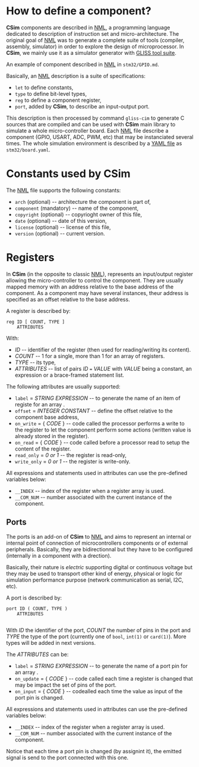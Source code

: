# How to define a component?

**CSim** components are described in [NML](NMP.md), a programming language dedicated to description of instruction set and micro-architecture. The original goal of [NML](NMP.md) was to generate a complete suite of tools (compiler, assembly, simulator) in order to explore the design of microprocessor. In **CSim**, we mainly use it as a simulator generator with [GLISS tool suite](https://sourcesup.renater.fr/projects/gliss2).

An example of component described in [NML](NMP.md) in `stm32/GPIO.md`.

Basically, an [NML](NMP.md) description is a suite of specifications:

* `let` to define constants,
* `type` to define bit-level types,
* `reg` to define a component register,
* `port`, added by **CSim**, to describe an input-output port.

This description is then processed by command `gliss-cim` to generate C sources that are compiled and can be used with **CSim** main library to simulate a whole micro-controller board. Each [NML](NMP.md) file describe a component (GPIO, USART, ADC, PWM, etc) that may be instanciated several times. The whole simulation environment is described by a [YAML file](board.md) as `stm32/board.yaml`.


# Constants used by CSim

The [NML](NMP.md) file supports the following constants:

* `arch` (optional) -- architecture the component is part of,
* `component` (mandatory) -- name of the component,
* `copyright` (optional) -- copyrioght owner of this file,
* `date` (optional) -- date of this version,
* `license` (optional) -- license of this file,
* `version` (optional) -- current version.


# Registers

In **CSim** (in the opposite to classic [NML](NMP.md)), represents an input/output register allowing the micro-controller to control the component. They are usually mapped memory with an address relative to the base address of the component. As a component may have several instances, theur address is specified as an offset relative to the base address.

A register is described by:

```
reg ID [ COUNT, TYPE ]
	ATTRIBUTES
```

With:

* _ID_ -- identifier of the register (then used for reading/writing its content).
* _COUNT_ -- 1 for a single, more than 1 for an array of registers.
* _TYPE_ -- its type,
* _ATTRIBUTES_ -- list of pairs _ID_ `=` _VALUE_ with _VALUE_ being a constant, an expression or a brace-framed statement list.

The following attributes are usually supported:

* `label` = _STRING EXPRESSION_ -- to generate the name of an item of registe for an array .
* `offset` = _INTEGER CONSTANT_ -- define the offset relative to the component base address,
* `on_write` = { _CODE_ } -- code called the processor performs a write to the register to let the component perform some actions (written value is already stored in the register).
* `on_read` = { _CODE_ } -- code called before a processor read to setup the content of the register.
* `read_only` = _0 or 1_ -- the register is read-only,
* `write_only` = _0 or 1_ -- the register is write-only.

All expressions and statements used in attributes can use the pre-defined variables below:

* `__INDEX` -- index of the register when a register array is used.
* `__COM_NUM` -- number associated with the current instance of the component.

## Ports

The ports is an add-on of **CSim** to [NML](NMP.md) and aims to represent an internal or internal point of connection of microcontrollers components or of external peripherals. Basically, they are bidirectionnal but they have to be configured (internally in a component with a drection).

Basically, their nature is _electric_ supporting digital or continuous voltage but they may be used to transport other kind of energy, physical or logic for simulation performance purpose (network communication as serial, I2C, etc).

A port is described by:

```
port ID ( COUNT, TYPE )
	ATTRIBUTES
	
```

With _ID_ the identifier of the port, _COUNT_ the number of pins in the port and _TYPE_ the type of the port (currently one of `bool`, `int(1)` or `card(1)`). More types will be added in next versions.

The _ATTRIBUTES_ can be:

* `label` = _STRING EXPRESSION_ -- to generate the name of a port pin for an array .
* `on_update` = { _CODE_ } -- code called each time a register is changed that may be impact the set of pins of the port.
* `on_input` = { _CODE_ } -- codealled each time the value as input of the port pin is changed.

All expressions and statements used in attributes can use the pre-defined variables below:

* `__INDEX` -- index of the register when a register array is used.
* `__COM_NUM` -- number associated with the current instance of the component.

Notice that each time a port pin is changed (by assignint it), the emitted signal is send to the port connected with this one.


